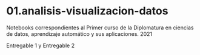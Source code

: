 # 01.analisis-visualizacion-datos
Notebooks correspondientes al Primer curso de la Diplomatura en ciencias de datos, aprendizaje automático y sus aplicaciones. 2021

Entregable 1 y Entregable 2
